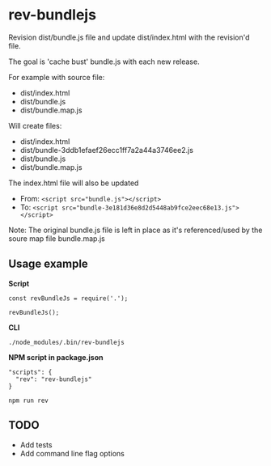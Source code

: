 # rev-bundlejs
Revision dist/bundle.js file and update dist/index.html with the revision'd file.

The goal is 'cache bust' bundle.js with each new release.

For example with source file:

- dist/index.html
- dist/bundle.js
- dist/bundle.map.js

Will create files:

- dist/index.html
- dist/bundle-3ddb1efaef26ecc1ff7a2a44a3746ee2.js
- dist/bundle.js
- dist/bundle.map.js

The index.html file will also be updated

- From: `<script src="bundle.js"></script>`
- To: `<script src="bundle-3e181d36e8d2d5448ab9fce2eec68e13.js"></script>`

Note: The original bundle.js file is left in place as it's referenced/used by the soure map file bundle.map.js

## Usage example

**Script**

```
const revBundleJs = require('.');

revBundleJs();
```

**CLI**

    ./node_modules/.bin/rev-bundlejs

**NPM script in package.json**

```
"scripts": {
  "rev": "rev-bundlejs"
}
```
    npm run rev

## TODO

- Add tests
- Add command line flag options
